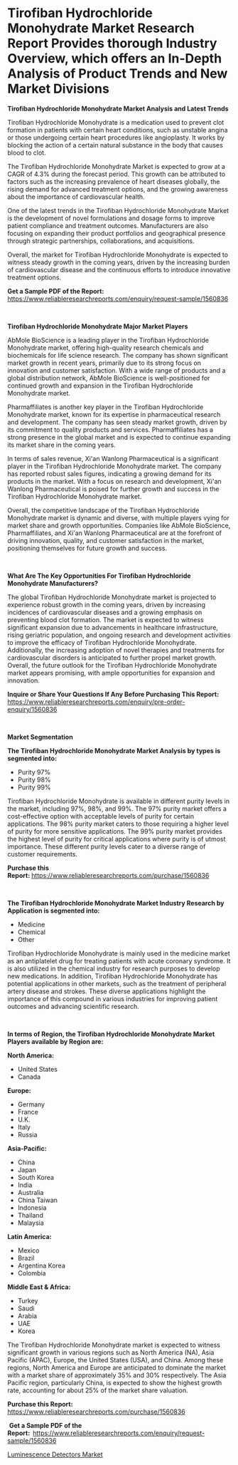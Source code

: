 <p><h1>Tirofiban Hydrochloride Monohydrate Market Research Report Provides thorough Industry Overview, which offers an In-Depth Analysis of Product Trends and New Market Divisions</h1></p><p><strong>Tirofiban Hydrochloride Monohydrate Market Analysis and Latest Trends</strong></p>
<p><p>Tirofiban Hydrochloride Monohydrate is a medication used to prevent clot formation in patients with certain heart conditions, such as unstable angina or those undergoing certain heart procedures like angioplasty. It works by blocking the action of a certain natural substance in the body that causes blood to clot.</p><p>The Tirofiban Hydrochloride Monohydrate Market is expected to grow at a CAGR of 4.3% during the forecast period. This growth can be attributed to factors such as the increasing prevalence of heart diseases globally, the rising demand for advanced treatment options, and the growing awareness about the importance of cardiovascular health.</p><p>One of the latest trends in the Tirofiban Hydrochloride Monohydrate Market is the development of novel formulations and dosage forms to improve patient compliance and treatment outcomes. Manufacturers are also focusing on expanding their product portfolios and geographical presence through strategic partnerships, collaborations, and acquisitions.</p><p>Overall, the market for Tirofiban Hydrochloride Monohydrate is expected to witness steady growth in the coming years, driven by the increasing burden of cardiovascular disease and the continuous efforts to introduce innovative treatment options.</p></p>
<p><strong>Get a Sample PDF of the Report:&nbsp;</strong> <a href="https://www.reliableresearchreports.com/enquiry/request-sample/1560836">https://www.reliableresearchreports.com/enquiry/request-sample/1560836</a></p>
<p>&nbsp;</p>
<p><strong>Tirofiban Hydrochloride Monohydrate Major Market Players</strong></p>
<p><p>AbMole BioScience is a leading player in the Tirofiban Hydrochloride Monohydrate market, offering high-quality research chemicals and biochemicals for life science research. The company has shown significant market growth in recent years, primarily due to its strong focus on innovation and customer satisfaction. With a wide range of products and a global distribution network, AbMole BioScience is well-positioned for continued growth and expansion in the Tirofiban Hydrochloride Monohydrate market.</p><p>Pharmaffiliates is another key player in the Tirofiban Hydrochloride Monohydrate market, known for its expertise in pharmaceutical research and development. The company has seen steady market growth, driven by its commitment to quality products and services. Pharmaffiliates has a strong presence in the global market and is expected to continue expanding its market share in the coming years.</p><p>In terms of sales revenue, Xi'an Wanlong Pharmaceutical is a significant player in the Tirofiban Hydrochloride Monohydrate market. The company has reported robust sales figures, indicating a growing demand for its products in the market. With a focus on research and development, Xi'an Wanlong Pharmaceutical is poised for further growth and success in the Tirofiban Hydrochloride Monohydrate market.</p><p>Overall, the competitive landscape of the Tirofiban Hydrochloride Monohydrate market is dynamic and diverse, with multiple players vying for market share and growth opportunities. Companies like AbMole BioScience, Pharmaffiliates, and Xi'an Wanlong Pharmaceutical are at the forefront of driving innovation, quality, and customer satisfaction in the market, positioning themselves for future growth and success.</p></p>
<p>&nbsp;</p>
<p><strong>What Are The Key Opportunities For Tirofiban Hydrochloride Monohydrate Manufacturers?</strong></p>
<p><p>The global Tirofiban Hydrochloride Monohydrate market is projected to experience robust growth in the coming years, driven by increasing incidences of cardiovascular diseases and a growing emphasis on preventing blood clot formation. The market is expected to witness significant expansion due to advancements in healthcare infrastructure, rising geriatric population, and ongoing research and development activities to improve the efficacy of Tirofiban Hydrochloride Monohydrate. Additionally, the increasing adoption of novel therapies and treatments for cardiovascular disorders is anticipated to further propel market growth. Overall, the future outlook for the Tirofiban Hydrochloride Monohydrate market appears promising, with ample opportunities for expansion and innovation.</p></p>
<p><strong>Inquire or Share Your Questions If Any Before Purchasing This Report:</strong> <a href="https://www.reliableresearchreports.com/enquiry/pre-order-enquiry/1560836">https://www.reliableresearchreports.com/enquiry/pre-order-enquiry/1560836</a></p>
<p>&nbsp;</p>
<p><strong>Market Segmentation</strong></p>
<p><strong>The Tirofiban Hydrochloride Monohydrate Market Analysis by types is segmented into:</strong></p>
<p><ul><li>Purity 97%</li><li>Purity 98%</li><li>Purity 99%</li></ul></p>
<p><p>Tirofiban Hydrochloride Monohydrate is available in different purity levels in the market, including 97%, 98%, and 99%. The 97% purity market offers a cost-effective option with acceptable levels of purity for certain applications. The 98% purity market caters to those requiring a higher level of purity for more sensitive applications. The 99% purity market provides the highest level of purity for critical applications where purity is of utmost importance. These different purity levels cater to a diverse range of customer requirements.</p></p>
<p><strong>Purchase this Report:&nbsp;</strong><a href="https://www.reliableresearchreports.com/purchase/1560836">https://www.reliableresearchreports.com/purchase/1560836</a></p>
<p>&nbsp;</p>
<p><strong>The Tirofiban Hydrochloride Monohydrate Market Industry Research by Application is segmented into:</strong></p>
<p><ul><li>Medicine</li><li>Chemical</li><li>Other</li></ul></p>
<p><p>Tirofiban Hydrochloride Monohydrate is mainly used in the medicine market as an antiplatelet drug for treating patients with acute coronary syndrome. It is also utilized in the chemical industry for research purposes to develop new medications. In addition, Tirofiban Hydrochloride Monohydrate has potential applications in other markets, such as the treatment of peripheral artery disease and strokes. These diverse applications highlight the importance of this compound in various industries for improving patient outcomes and advancing scientific research.</p></p>
<p>&nbsp;</p>
<p><strong>In terms of Region, the Tirofiban Hydrochloride Monohydrate Market Players available by Region are:</strong></p>
<p>
    <p> <strong> North America: </strong>
        <ul>
            <li>United States</li>
            <li>Canada</li>
        </ul>
        </p> 
    <p> <strong> Europe: </strong>
        <ul>
            <li>Germany</li>
            <li>France</li>
            <li>U.K.</li>
            <li>Italy</li>
            <li>Russia</li>
        </ul>
        </p> 
    <p> <strong> Asia-Pacific: </strong>
        <ul>
            <li>China</li>
            <li>Japan</li>
            <li>South Korea</li>
            <li>India</li>
            <li>Australia</li>
            <li>China Taiwan</li>
            <li>Indonesia</li>
            <li>Thailand</li>
            <li>Malaysia</li>
        </ul>
        </p> 
    <p> <strong> Latin America: </strong>
        <ul>
            <li>Mexico</li>
            <li>Brazil</li>
            <li>Argentina Korea</li>
            <li>Colombia</li>
        </ul>
        </p> 
    <p> <strong> Middle East & Africa: </strong>
        <ul>
            <li>Turkey</li>
            <li>Saudi</li>
            <li>Arabia</li>
            <li>UAE</li>
            <li>Korea</li>
        </ul>
    </p>
    </p>
<p><p>The Tirofiban Hydrochloride Monohydrate market is expected to witness significant growth in various regions such as North America (NA), Asia Pacific (APAC), Europe, the United States (USA), and China. Among these regions, North America and Europe are anticipated to dominate the market with a market share of approximately 35% and 30% respectively. The Asia Pacific region, particularly China, is expected to show the highest growth rate, accounting for about 25% of the market share valuation.</p></p>
<p><strong>Purchase this Report: </strong><a href="https://www.reliableresearchreports.com/purchase/1560836">https://www.reliableresearchreports.com/purchase/1560836</a></p>
<p>&nbsp;<strong>Get a Sample PDF of the Report:&nbsp;&nbsp;</strong><a href="https://www.reliableresearchreports.com/enquiry/request-sample/1560836">https://www.reliableresearchreports.com/enquiry/request-sample/1560836</a></p>
<p><strong></strong></p>
<p><p><a href="https://chivalrous-flock-a86.notion.site/Luminescence-Detectors-Market-Research-Report-Provides-Critical-Insights-that-can-help-Shape-Busines-ca655b83ed0e46818635d60a86f4bd50">Luminescence Detectors Market</a></p></p>